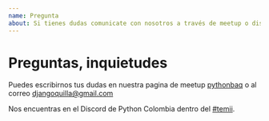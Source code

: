 ```yaml
---
name: Pregunta
about: Si tienes dudas comunicate con nosotros a través de meetup o discord
---
```


# Preguntas, inquietudes

Puedes escribirnos tus dudas en nuestra pagina de meetup [pythonbaq](https://www.meetup.com/es-ES/pythonbaq/) o al correo djangoquilla@gmail.com

Nos encuentras en el Discord de Python Colombia dentro del [#temii](https://discord.gg/fDsZ6mrdtC).